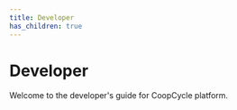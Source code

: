 ```yaml
---
title: Developer
has_children: true
---
```


# Developer

<div class="alert alert-info" role="alert">
Welcome to the developer's guide for CoopCycle platform.
</div>
